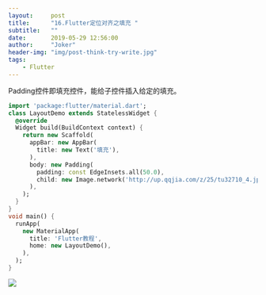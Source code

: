 ```yaml
---
layout:     post
title:      "16.Flutter定位对齐之填充 "
subtitle:   ""
date:       2019-05-29 12:56:00
author:     "Joker"
header-img: "img/post-think-try-write.jpg"
tags:
    - Flutter
---
```


Padding控件即填充控件，能给子控件插入给定的填充。

```dart
import 'package:flutter/material.dart';
class LayoutDemo extends StatelessWidget {
  @override
  Widget build(BuildContext context) {
    return new Scaffold(
      appBar: new AppBar(
        title: new Text('填充'),
      ),
      body: new Padding(
        padding: const EdgeInsets.all(50.0),
        child: new Image.network('http://up.qqjia.com/z/25/tu32710_4.jpg'),
      ),
    );
  }
}
void main() {
  runApp(
    new MaterialApp(
      title: 'Flutter教程',
      home: new LayoutDemo(),
    ),
  );
}

```

![](https://img-blog.csdn.net/20161211194133980?watermark/2/text/aHR0cDovL2Jsb2cuY3Nkbi5uZXQvaGVrYWl5b3U=/font/5a6L5L2T/fontsize/400/fill/I0JBQkFCMA==/dissolve/70/gravity/SouthEast)








